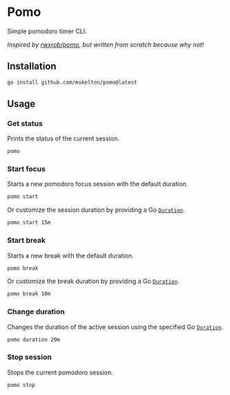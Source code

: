 # Pomo

Simple pomodoro timer CLI.

_Inspired by [rwxrob/pomo](https://github.com/rwxrob/pomo), but written from scratch because why not!_

## Installation

```bash
go install github.com/mskelton/pomo@latest
```

## Usage

### Get status

Prints the status of the current session.

```bash
pomo
```

### Start focus

Starts a new pomodoro focus session with the default duration.

```bash
pomo start
```

Or customize the session duration by providing a Go [`Duration`](https://pkg.go.dev/time#Duration).

```bash
pomo start 15m
```

### Start break

Starts a new break with the default duration.

```bash
pomo break
```

Or customize the break duration by providing a Go [`Duration`](https://pkg.go.dev/time#Duration).

```bash
pomo break 10m
```

### Change duration

Changes the duration of the active session using the specified Go [`Duration`](https://pkg.go.dev/time#Duration).

```bash
pomo duration 20m
```

### Stop session

Stops the current pomodoro session.

```bash
pomo stop
```
